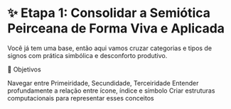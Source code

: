 # ✨ Etapa 1: Consolidar a Semiótica Peirceana de Forma Viva e Aplicada

Você já tem uma base, então aqui vamos cruzar categorias e tipos de signos com prática simbólica e desconforto produtivo.

🎯 Objetivos

Navegar entre Primeiridade, Secundidade, Terceiridade
Entender profundamente a relação entre ícone, índice e símbolo
Criar estruturas computacionais para representar esses conceitos

